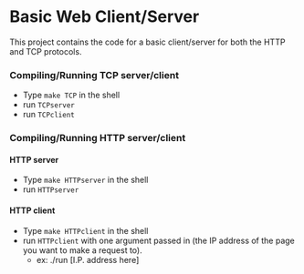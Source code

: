 # Basic Web Client/Server

This project contains the code for a basic client/server for both the HTTP and TCP protocols.

### Compiling/Running TCP server/client
 - Type ```make TCP``` in the shell
 - run ```TCPserver```
 - run ```TCPclient```

### Compiling/Running HTTP server/client
#### HTTP server
 - Type ```make HTTPserver``` in the shell
 - run ```HTTPserver```

#### HTTP client
 - Type ```make HTTPclient``` in the shell
 - run ```HTTPclient``` with one argument passed in (the IP address of the page you want to make a request to).
    - ex: ./run [I.P. address here]